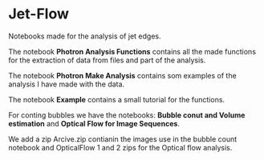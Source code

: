 # Jet-Flow

Notebooks made for the analysis of jet edges.

The notebook **Photron Analysis Functions** contains all the made functions for the extraction of data from files and part of the analysis.

The notebook **Photron Make Analysis** contains som examples of the analysis I  have made with the data.

The notebook **Example** contains a small tutorial for the functions.

For conting bubbles we have the notebooks: **Bubble conut and Volume estimation** and **Optical Flow for Image Sequences**.

We add a zip Arcive.zip contianin the images use in the bubble count notebook and OpticalFlow 1 and 2 zips for the Optical flow analysis.
